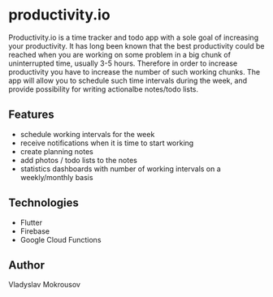 # productivity.io

Productivity.io is a time tracker and todo app with a sole goal of increasing your productivity.
It has long been known that the best productivity could be reached when you are working on
some problem in a big chunk of uninterrupted time, usually 3-5 hours. Therefore in order to increase
productivity you have to increase the number of such working chunks. The app will allow you to
schedule such time intervals during the week, and provide possibility for writing actionalbe notes/todo lists.

## Features

- schedule working intervals for the week
- receive notifications when it is time to start working
- create planning notes
- add photos / todo lists to the notes
- statistics dashboards with number of working intervals on a weekly/monthly basis

## Technologies

- Flutter
- Firebase
- Google Cloud Functions

## Author

Vladyslav Mokrousov
